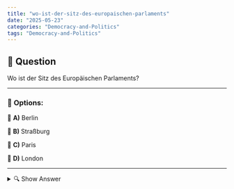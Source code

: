 ```yaml
---
title: "wo-ist-der-sitz-des-europaischen-parlaments"
date: "2025-05-23"
categories: "Democracy-and-Politics"
tags: "Democracy-and-Politics"
---
```


## 📌 **Question**

Wo ist der Sitz des Europäischen Parlaments?



---

### 📝 **Options:**

🔘 **A)** Berlin

🔘 **B)** Straßburg

🔘 **C)** Paris

🔘 **D)** London

---

<details>
  <summary>🔍 Show Answer</summary>

  <p>
💡  <b>Correct Answer:</b>  b
  </p>
  <p>
    📖<b>Explanation:</b>
    Das Europäische Parlament ist eine der wichtigsten Institutionen der Europäischen Union, verantwortlich für die Gesetzgebung und Vertretung der Bürger aus den Mitgliedstaaten. Es ist in drei Hauptstandorten tätig: Straßburg, Brüssel und Luxemburg. Straßburg in Frankreich ist der offizielle Sitz des Parlaments und Schauplatz der monatlichen Plenarsitzungen, in denen wichtige Entscheidungen getroffen werden. Brüssel in Belgien ist der Ort für Ausschusssitzungen und zusätzliche Plenartagungen, während Luxemburg einige Verwaltungsfunktionen beherbergt. Die Frage bezieht sich auf den Hauptsitz des Parlaments, der in Straßburg liegt.
  </p>
</details>
